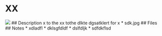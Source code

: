 # XX 
<img src='x.jpg' >  
## Description 
x to the xx tothe dlkte dgsatklert for x 
* sdk.jpg 
## Files 
## Notes 
* xdladfl 
*  dklsgfdldf 
* dslfdljk 
*  sdfdkflsd 
